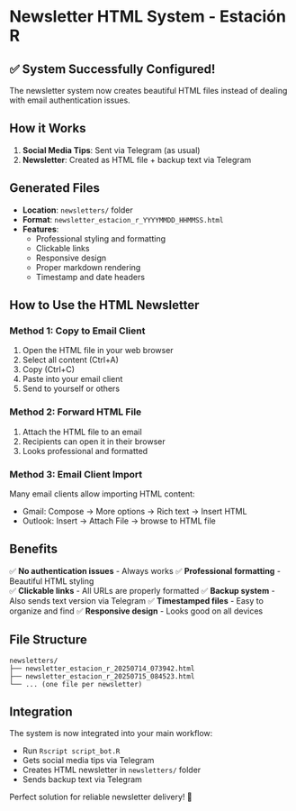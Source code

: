 # Newsletter HTML System - Estación R

## ✅ System Successfully Configured!

The newsletter system now creates beautiful HTML files instead of dealing with email authentication issues.

## How it Works

1. **Social Media Tips**: Sent via Telegram (as usual)
2. **Newsletter**: Created as HTML file + backup text via Telegram

## Generated Files

- **Location**: `newsletters/` folder
- **Format**: `newsletter_estacion_r_YYYYMMDD_HHMMSS.html`
- **Features**:
  - Professional styling and formatting
  - Clickable links
  - Responsive design
  - Proper markdown rendering
  - Timestamp and date headers

## How to Use the HTML Newsletter

### Method 1: Copy to Email Client
1. Open the HTML file in your web browser
2. Select all content (Ctrl+A)
3. Copy (Ctrl+C)
4. Paste into your email client
5. Send to yourself or others

### Method 2: Forward HTML File
1. Attach the HTML file to an email
2. Recipients can open it in their browser
3. Looks professional and formatted

### Method 3: Email Client Import
Many email clients allow importing HTML content:
- Gmail: Compose → More options → Rich text → Insert HTML
- Outlook: Insert → Attach File → browse to HTML file

## Benefits

✅ **No authentication issues** - Always works
✅ **Professional formatting** - Beautiful HTML styling  
✅ **Clickable links** - All URLs are properly formatted
✅ **Backup system** - Also sends text version via Telegram
✅ **Timestamped files** - Easy to organize and find
✅ **Responsive design** - Looks good on all devices

## File Structure

```
newsletters/
├── newsletter_estacion_r_20250714_073942.html
├── newsletter_estacion_r_20250715_084523.html
└── ... (one file per newsletter)
```

## Integration

The system is now integrated into your main workflow:
- Run `Rscript script_bot.R` 
- Gets social media tips via Telegram
- Creates HTML newsletter in `newsletters/` folder
- Sends backup text via Telegram

Perfect solution for reliable newsletter delivery! 🚀